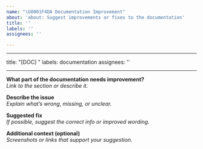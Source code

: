 ```yaml
---
name: "\U0001F4DA Documentation Improvement"
about: 'about: Suggest improvements or fixes to the documentation'
title: ''
labels: ''
assignees: ''

---
```


---
title: "[DOC] "
labels: documentation
assignees: ''

---

**What part of the documentation needs improvement?**  
_Link to the section or describe it._

**Describe the issue**  
_Explain what’s wrong, missing, or unclear._

**Suggested fix**  
_If possible, suggest the correct info or improved wording._

**Additional context (optional)**  
_Screenshots or links that support your suggestion._
